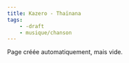 ```yaml
---
title: Kazero - Thaïnana
tags:
    - -draft
    - musique/chanson
---
```


Page créée automatiquement, mais vide.
